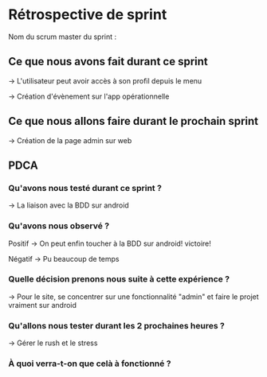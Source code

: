 # Rétrospective de sprint

Nom du scrum master du sprint : 

## Ce que nous avons fait durant ce sprint

-> L'utilisateur peut avoir accès à son profil depuis le menu

-> Création d'évènement sur l'app opérationnelle

## Ce que nous allons faire durant le prochain sprint

-> Création de la page admin sur web

## PDCA 
### Qu'avons nous testé durant ce sprint ? 

-> La liaison avec la BDD sur android

### Qu'avons nous observé ? 

Positif 
		-> On peut enfin toucher à la BDD sur android! victoire!

Négatif 
		-> Pu beaucoup de temps

### Quelle décision prenons nous suite à cette expérience ? 

-> Pour le site, se concentrer sur une fonctionnalité "admin" et faire le projet vraiment sur android

### Qu'allons nous tester durant les 2 prochaines heures ? 

-> Gérer le rush et le stress

### À quoi verra-t-on que celà à fonctionné ?







